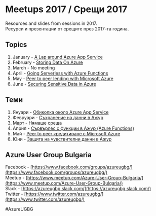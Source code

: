 # Meetups 2017 / Срещи 2017
Resources and slides from sessions in 2017.  
Ресурси и презентации от срещите през 2017-та година.

## Topics

1. January - [A Lap around Azure App Service](01-January/)
2. February - [Storing Data On Azure](02-February/)
3. March - No meeting
4. April - [Going Serverless with Azure Functions](04-April/)
5. May - [Peer to peer lending with Microsoft Azure](05-May/)
5. June - [Securing Sensitive Data in Azure](06-June/)

## Теми

1. Януари - [Обиколка около Azure App Service](01-January/)
2. Февруари - [Съхранение на данни в Ажур](02-February/)
3. Март - Нямаше среща
4. Април - [Сървърлес с функции в Ажур (Azure Functions)](04-April/)
5. Май - [Peer to peer кредитиране с Microsoft Azure](05-May/)
5. Юни - [Защита на чувствителни данни в Ажур](06-June/)

## Azure User Group Bulgaria

Facebook - [https://www.facebook.com/groups/azureugbg/](https://www.facebook.com/groups/azureugbg/)  
Meetup - [https://www.meetup.com/Azure-User-Group-Bulgaria/](https://www.meetup.com/Azure-User-Group-Bulgaria/)  
Slack - [https://azureugbg.slack.com/](https://azureugbg.slack.com/)  
Twitter - [https://www.twitter.com/azureugbg/](https://www.twitter.com/azureugbg/)  

#AzureUGBG
